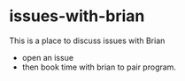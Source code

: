 # issues-with-brian
This is a place to discuss issues with Brian

- open an issue
- then book time with brian to pair program.
